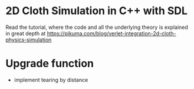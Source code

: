 # 2D Cloth Simulation in C++ with SDL 

Read the tutorial, where the code and all the underlying theory is explained in great depth at https://pikuma.com/blog/verlet-integration-2d-cloth-physics-simulation 

# Upgrade function
- implement tearing by distance